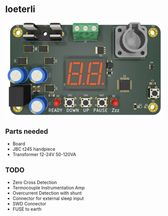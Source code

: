 # loeterli
![](loeterli-board.png)

## Parts needed
* Board
* JBC t245 handpiece
* Transformer 12-24V 50-120VA

## TODO
* Zero Cross Detection
* Termocouple Instrumentation Amp
* Overcurrent Detection with shunt
* Connector for external sleep input
* SWD Connector
* FUSE to earth